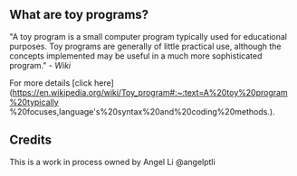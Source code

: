 ## What are toy programs?

"A toy program is a small computer program typically used for educational
purposes. Toy programs are generally of little practical use, although the
concepts implemented may be useful in a much more sophisticated program." *- Wiki*

For more details [click here]
(https://en.wikipedia.org/wiki/Toy_program#:~:text=A%20toy%20program%20typically
%20focuses,language's%20syntax%20and%20coding%20methods.).

## Credits
This is a work in process owned by Angel Li @angelptli